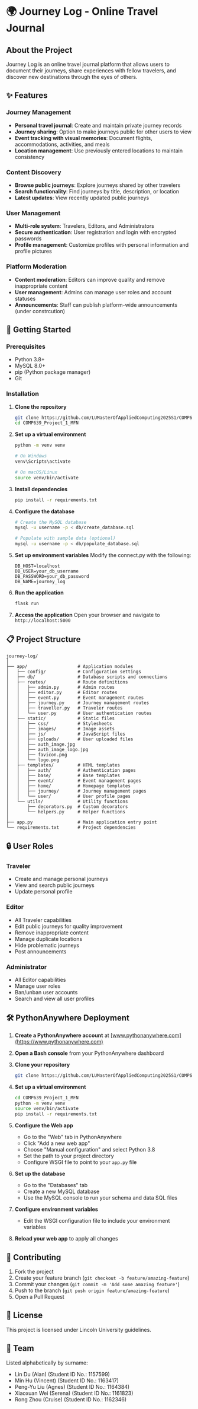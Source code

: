 # 🌍 Journey Log - Online Travel Journal

## About the Project

Journey Log is an online travel journal platform that allows users to document their journeys, share experiences with fellow travelers, and discover new destinations through the eyes of others.



## ✨ Features

### Journey Management
- **Personal travel journal**: Create and maintain private journey records
- **Journey sharing**: Option to make journeys public for other users to view
- **Event tracking with visual memories**: Document flights, accommodations, activities, and meals
- **Location management**: Use previously entered locations to maintain consistency

### Content Discovery
- **Browse public journeys**: Explore journeys shared by other travelers
- **Search functionality**: Find journeys by title, description, or location
- **Latest updates**: View recently updated public journeys
  
### User Management
- **Multi-role system**: Travelers, Editors, and Administrators
- **Secure authentication**: User registration and login with encrypted passwords
- **Profile management**: Customize profiles with personal information and profile pictures
  
### Platform Moderation
- **Content moderation**: Editors can improve quality and remove inappropriate content
- **User management**: Admins can manage user roles and account statuses
- **Announcements**: Staff can publish platform-wide announcements (under constrcution)

## 🚀 Getting Started

### Prerequisites
- Python 3.8+
- MySQL 8.0+
- pip (Python package manager)
- Git

### Installation

1. **Clone the repository**
   ```bash
   git clone https://github.com/LUMasterOfAppliedComputing2025S1/COMP639_Project_1_MFN.git
   cd COMP639_Project_1_MFN
   ```

2. **Set up a virtual environment**
   ```bash
   python -m venv venv
   
   # On Windows
   venv\Scripts\activate
   
   # On macOS/Linux
   source venv/bin/activate
   ```

3. **Install dependencies**
   ```bash
   pip install -r requirements.txt
   ```

4. **Configure the database**
   ```bash
   # Create the MySQL database
   mysql -u username -p < db/create_database.sql
   
   # Populate with sample data (optional)
   mysql -u username -p < db/populate_database.sql
   ```

5. **Set up environment variables**
   Modify the connect.py with the following:
   ```
   DB_HOST=localhost
   DB_USER=your_db_username
   DB_PASSWORD=your_db_password
   DB_NAME=journey_log
   ```

6. **Run the application**
   ```bash
   flask run
   ```

7. **Access the application**
   Open your browser and navigate to `http://localhost:5000`

## 📋 Project Structure

```
journey-log/
│
├── app/                   # Application modules
│   ├── config/            # Configuration settings
│   ├── db/                # Database scripts and connections
│   ├── routes/            # Route definitions
│   │   ├── admin.py       # Admin routes
│   │   ├── editor.py      # Editor routes
│   │   ├── event.py       # Event management routes
│   │   ├── journey.py     # Journey management routes
│   │   ├── traveller.py   # Traveler routes
│   │   └── user.py        # User authentication routes
│   ├── static/            # Static files
│   │   ├── css/           # Stylesheets
│   │   ├── images/        # Image assets
│   │   ├── js/            # JavaScript files
│   │   ├── uploads/       # User uploaded files
│   │   ├── auth_image.jpg
│   │   ├── auth_image_logo.jpg
│   │   ├── favicon.png
│   │   └── logo.png
│   ├── templates/         # HTML templates
│   │   ├── auth/          # Authentication pages
│   │   ├── base/          # Base templates
│   │   ├── event/         # Event management pages
│   │   ├── home/          # Homepage templates
│   │   ├── journey/       # Journey management pages
│   │   └── user/          # User profile pages
│   └── utils/             # Utility functions
│       ├── decorators.py  # Custom decorators
│       └── helpers.py     # Helper functions
│
├── app.py                 # Main application entry point
└── requirements.txt       # Project dependencies
```

## 🔒 User Roles

### Traveler
- Create and manage personal journeys
- View and search public journeys
- Update personal profile

### Editor
- All Traveler capabilities
- Edit public journeys for quality improvement
- Remove inappropriate content
- Manage duplicate locations
- Hide problematic journeys
- Post announcements

### Administrator
- All Editor capabilities
- Manage user roles
- Ban/unban user accounts
- Search and view all user profiles

## 🛠️ PythonAnywhere Deployment

1. **Create a PythonAnywhere account** at [www.pythonanywhere.com](https://www.pythonanywhere.com)

2. **Open a Bash console** from your PythonAnywhere dashboard

3. **Clone your repository**
   ```bash
   git clone https://github.com/LUMasterOfAppliedComputing2025S1/COMP639_Project_1_MFN.git
   ```

4. **Set up a virtual environment**
   ```bash
   cd COMP639_Project_1_MFN
   python -m venv venv
   source venv/bin/activate
   pip install -r requirements.txt
   ```

5. **Configure the Web app**
   - Go to the "Web" tab in PythonAnywhere
   - Click "Add a new web app"
   - Choose "Manual configuration" and select Python 3.8
   - Set the path to your project directory
   - Configure WSGI file to point to your `app.py` file

6. **Set up the database**
   - Go to the "Databases" tab
   - Create a new MySQL database
   - Use the MySQL console to run your schema and data SQL files

7. **Configure environment variables**
   - Edit the WSGI configuration file to include your environment variables

8. **Reload your web app** to apply all changes

## 📝 Contributing

1. Fork the project
2. Create your feature branch (`git checkout -b feature/amazing-feature`)
3. Commit your changes (`git commit -m 'Add some amazing feature'`)
4. Push to the branch (`git push origin feature/amazing-feature`)
5. Open a Pull Request

## 📜 License

This project is licensed under Lincoln University guidelines.

## 👥 Team

Listed alphabetically by surname:

- Lin Du (Alan) (Student ID No.: 1157599)
- Min Hu (Vincent) (Student ID No.: 1163417)
- Peng-Yu Liu (Agnes) (Student ID No.: 1164384) 
- Xiaoxuan Wei (Serena) (Student ID No.: 1161823)
- Rong Zhou (Cruise) (Student ID No.: 1162346)
